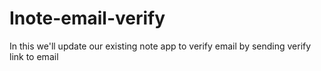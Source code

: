 # Inote-email-verify
In this we'll update our existing note app to verify email by sending verify link to email
